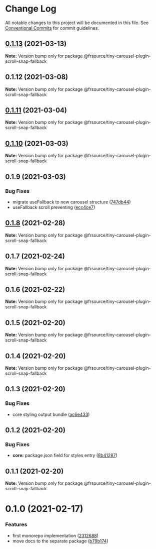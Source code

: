 # Change Log

All notable changes to this project will be documented in this file.
See [Conventional Commits](https://conventionalcommits.org) for commit guidelines.

## [0.1.13](https://github.com/FRSource/tiny-carousel/compare/@frsource/tiny-carousel-plugin-scroll-snap-fallback@0.1.12...@frsource/tiny-carousel-plugin-scroll-snap-fallback@0.1.13) (2021-03-13)

**Note:** Version bump only for package @frsource/tiny-carousel-plugin-scroll-snap-fallback





## 0.1.12 (2021-03-08)

**Note:** Version bump only for package @frsource/tiny-carousel-plugin-scroll-snap-fallback





## [0.1.11](https://github.com/FRSource/tiny-carousel/compare/@frsource/tiny-carousel-plugin-scroll-snap-fallback@0.1.10...@frsource/tiny-carousel-plugin-scroll-snap-fallback@0.1.11) (2021-03-04)

**Note:** Version bump only for package @frsource/tiny-carousel-plugin-scroll-snap-fallback





## [0.1.10](https://github.com/FRSource/tiny-carousel/compare/@frsource/tiny-carousel-plugin-scroll-snap-fallback@0.1.9...@frsource/tiny-carousel-plugin-scroll-snap-fallback@0.1.10) (2021-03-03)

**Note:** Version bump only for package @frsource/tiny-carousel-plugin-scroll-snap-fallback





## 0.1.9 (2021-03-03)


### Bug Fixes

* migrate useFallback to new carousel structure ([747db44](https://github.com/FRSource/tiny-carousel/commit/747db447997b90c95c041e48184a5fdcb3eb12fc))
* useFallback scroll preventing ([ecc4ce7](https://github.com/FRSource/tiny-carousel/commit/ecc4ce71d7ff2f514acaac9079f7ca17fd9aa6eb))





## [0.1.8](https://github.com/FRSource/tiny-carousel/compare/@frsource/tiny-carousel-plugin-scroll-snap-fallback@0.1.7...@frsource/tiny-carousel-plugin-scroll-snap-fallback@0.1.8) (2021-02-28)

**Note:** Version bump only for package @frsource/tiny-carousel-plugin-scroll-snap-fallback





## 0.1.7 (2021-02-24)

**Note:** Version bump only for package @frsource/tiny-carousel-plugin-scroll-snap-fallback





## 0.1.6 (2021-02-22)

**Note:** Version bump only for package @frsource/tiny-carousel-plugin-scroll-snap-fallback





## 0.1.5 (2021-02-20)

**Note:** Version bump only for package @frsource/tiny-carousel-plugin-scroll-snap-fallback





## 0.1.4 (2021-02-20)

**Note:** Version bump only for package @frsource/tiny-carousel-plugin-scroll-snap-fallback





## 0.1.3 (2021-02-20)


### Bug Fixes

* core styling output bundle ([ac6e433](https://github.com/FRSource/tiny-carousel/commit/ac6e433d8496b99ab7ffb68cbf58bf8b6d3d0ce0))





## 0.1.2 (2021-02-20)


### Bug Fixes

* **core:** package.json field for styles entry ([8b41287](https://github.com/FRSource/tiny-carousel/commit/8b412873818cc94e6810f3247046477a53d150ed))





## 0.1.1 (2021-02-20)

**Note:** Version bump only for package @frsource/tiny-carousel-plugin-scroll-snap-fallback





# 0.1.0 (2021-02-17)


### Features

* first monorepo implementation ([2312688](https://github.com/FRSource/tiny-carousel/commit/2312688645844099d71c228e9c94c5313fe33a61))
* move docs to the separate package ([b79b174](https://github.com/FRSource/tiny-carousel/commit/b79b174774e401d09ba2fd3877475741282c6eca))
